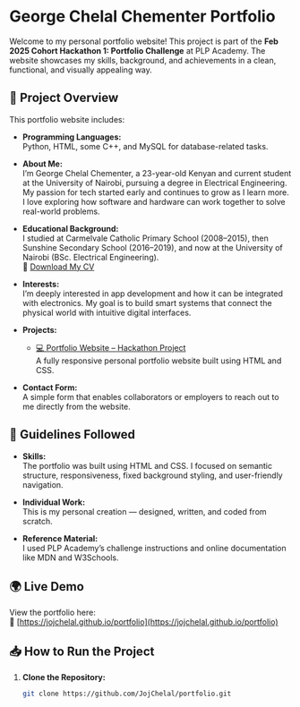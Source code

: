 # George Chelal Chementer Portfolio

Welcome to my personal portfolio website! This project is part of the **Feb 2025 Cohort Hackathon 1: Portfolio Challenge** at PLP Academy. The website showcases my skills, background, and achievements in a clean, functional, and visually appealing way.

## 🚀 Project Overview

This portfolio website includes:

- **Programming Languages:**  
  Python, HTML, some C++, and MySQL for database-related tasks.

- **About Me:**  
  I’m George Chelal Chementer, a 23-year-old Kenyan and current student at the University of Nairobi, pursuing a degree in Electrical Engineering. My passion for tech started early and continues to grow as I learn more. I love exploring how software and hardware can work together to solve real-world problems.

- **Educational Background:**  
  I studied at Carmelvale Catholic Primary School (2008–2015), then Sunshine Secondary School (2016–2019), and now at the University of Nairobi (BSc. Electrical Engineering).  
  📄 [Download My CV](cv.pdf)

- **Interests:**  
  I’m deeply interested in app development and how it can be integrated with electronics. My goal is to build smart systems that connect the physical world with intuitive digital interfaces.

- **Projects:**

  - [💻 Portfolio Website – Hackathon Project](https://github.com/JojChelal/portfolio)  
    A fully responsive personal portfolio website built using HTML and CSS.

- **Contact Form:**  
  A simple form that enables collaborators or employers to reach out to me directly from the website.

## 📄 Guidelines Followed

- **Skills:**  
  The portfolio was built using HTML and CSS. I focused on semantic structure, responsiveness, fixed background styling, and user-friendly navigation.

- **Individual Work:**  
  This is my personal creation — designed, written, and coded from scratch.

- **Reference Material:**  
  I used PLP Academy’s challenge instructions and online documentation like MDN and W3Schools.

## 🌍 Live Demo

View the portfolio here:  
🔗 [https://jojchelal.github.io/portfolio](https://jojchelal.github.io/portfolio)

## 📥 How to Run the Project

1. **Clone the Repository:**
   ```bash
   git clone https://github.com/JojChelal/portfolio.git
   ```
